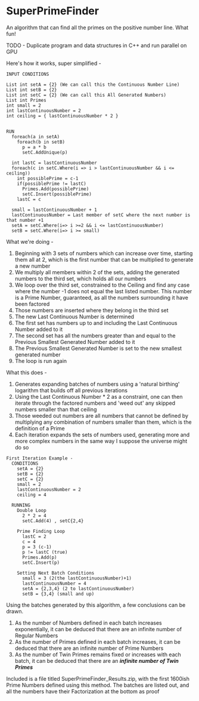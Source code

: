 # SuperPrimeFinder
An algorithm that can find all the primes on the positive number line. What fun!

TODO - Duplicate program and data structures in C++ and run parallel on GPU

Here's how it works, super simplified -

~~~~~~~~~~~~~~~~~~~~~~~~~~~~~~~~~~~~~~~~~~~~~~~~~~~~~~~~~~~~~~~~~~~~~~~~~~~~~~~~
INPUT CONDITIONS

List int setA = {2} (We can call this the Continuous Number Line)
List int setB = {2}
List int setC = {2} (We can call this All Generated Numbers)
List int Primes
int small = 2
int lastContinuousNumber = 2
int ceiling = { lastContinuousNumber * 2 }
  

RUN  
  foreach(a in setA)
    foreach(b in setB)
      p = a * b
      setC.AddUnique(p)
  
  int lastC = lastContinuousNumber
  foreach(c in setC.Where(i => i > lastContinuousNumber && i <= ceiling))
    int possiblePrime = c-1
    if(possiblePrime != lastC)
      Primes.Add(possiblePrime)
      setC.Insert(possiblePrime)
    lastC = c
  
  small = lastContinuousNumber + 1
  lastContinuousNumber = Last member of setC where the next number is that number +1
  setA = setC.Where(i=> i >=2 && i <= lastContinuousNumber)
  setB = setC.Where(i=> i >= small)
~~~~~~~~~~~~~~~~~~~~~~~~~~~~~~~~~~~~~~~~~~~~~~~~~~~~~~~~~~~~~~~~~~~~~~~~~~~~~~~~
  
What we're doing -
  1. Beginning with 3 sets of numbers which can increase over time, starting them all at 2, which is the first number that can be multiplied to generate a new number
  2. We multiply all members within 2 of the sets, adding the generated numbers to the third set, which holds all our numbers
  3. We loop over the third set, constrained to the Ceiling and find any case where the number -1 does not equal the last listed number. This number is a Prime Number, guaranteed, as all the numbers surrounding it have been factored
  4. Those numbers are inserted where they belong in the third set
  5. The new Last Continuous Number is determined
  6. The first set has numbers up to and including the Last Continuous Number added to it
  7. The second set has all the numbers greater than and equal to the Previous Smallest Generated Number added to it
  8. The Previous Smallest Generated Number is set to the new smallest generated number
  9. The loop is run again
  
What this does -
  1. Generates expanding batches of numbers using a 'natural birthing' logarithm that builds off all previous iterations
  2. Using the Last Continuous Number * 2 as a constraint, one can then iterate through the factored numbers and 'weed out' any skipped numbers smaller than that ceiling
  3. Those weeded out numbers are all numbers that cannot be defined by multiplying any combination of numbers smaller than them, which is the definition of a Prime
  4. Each iteration expands the sets of numbers used, generating more and more complex numbers in the same way I suppose the universe might do so
  
~~~~~~~~~~~~~~~~~~~~~~~~~~~~~~~~~~~~~~~~~~~~~~~~~~~~~~~~~~~~~~~~~~~~~~~~~~~~~~~~
First Iteration Example -
  CONDITIONS
    setA = {2}
    setB = {2}
    setC = {2}
    small = 2
    lastContinuousNumber = 2
    ceiling = 4
  
  RUNNING
    Double Loop
      2 * 2 = 4
      setC.Add(4) , setC{2,4}
      
    Prime Finding Loop
      lastC = 2
      c = 4
      p = 3 (c-1)
      p != lastC (true)
      Primes.Add(p)
      setC.Insert(p)
      
    Setting Next Batch Conditions
      small = 3 (2(the lastContinuousNumber)+1)
      lastContinuousNumber = 4
      setA = {2,3,4} (2 to lastContinuousNumber)
      setB = {3,4} (small and up)
~~~~~~~~~~~~~~~~~~~~~~~~~~~~~~~~~~~~~~~~~~~~~~~~~~~~~~~~~~~~~~~~~~~~~~~~~~~~~~~~

Using the batches generated by this algorithm, a few conclusions can be drawn.
  1. As the number of Numbers defined in each batch increases exponentially, it can be deduced that there are an infinite number of Regular Numbers
  2. As the number of Primes defined in each batch increases, it can be deduced that there are an infinite number of Prime Numbers
  3. As the number of Twin Primes remains fixed or increases with each batch, it can be deduced that there are an ***infinite number of Twin Primes***

Included is a file titled SuperPrimeFinder_Results.zip, with the first 1600ish Prime Numbers defined using this method. The batches are listed out, and all the numbers have their Factorization at the bottom as proof
